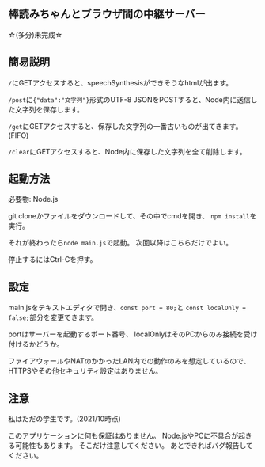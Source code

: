 棒読みちゃんとブラウザ間の中継サーバー
-------------

☆(多分)未完成☆

簡易説明
--------

`/`にGETアクセスすると、speechSynthesisができそうなhtmlが出ます。

`/post`に`{"data":"文字列"}`形式のUTF-8 JSONをPOSTすると、Node内に送信した文字列を保存します。

`/get`にGETアクセスすると、保存した文字列の一番古いものが出てきます。(FIFO)

`/clear`にGETアクセスすると、Node内に保存した文字列を全て削除します。

起動方法
--------

必要物: Node.js

git cloneかファイルをダウンロードして、その中でcmdを開き、
`npm install`を実行。

それが終わったら`node main.js`で起動。
次回以降はこちらだけでよい。

停止するにはCtrl-Cを押す。


設定
----

main.jsをテキストエディタで開き、`const port = 80;`と
`const localOnly = false;`部分を変更できます。

portはサーバーを起動するポート番号、
localOnlyはそのPCからのみ接続を受け付けるかどうか。

ファイアウォールやNATのかかったLAN内での動作のみを想定しているので、HTTPSやその他セキュリティ設定はありません。


注意
----

私はただの学生です。(2021/10時点)

このアプリケーションに何も保証はありません。
Node.jsやPCに不具合が起きる可能性もあります。
そこだけ注意してください。
あとできればバグ報告してください。